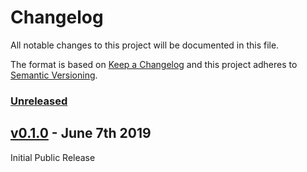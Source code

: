 # Changelog

All notable changes to this project will be documented in this file.

The format is based on [Keep a Changelog](http://keepachangelog.com/en/1.0.0/)
and this project adheres to [Semantic Versioning](http://semver.org/spec/v2.0.0.html).

### [Unreleased][HEAD]

## [v0.1.0] - June 7th 2019

Initial Public Release

[v0.1.0]: https://github.com/Esri/solution.js/compare/a41f3b856898e7fbac679ffb44de1c38f55260e3...v0.1.0 "v0.1.0"
[HEAD]: https://github.com/Esri/solution.js/compare/v0.1.0...HEAD "Unreleased Changes"
